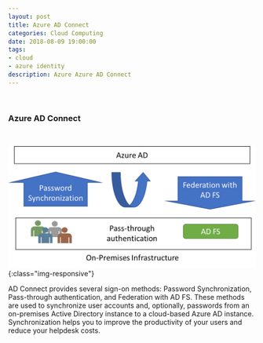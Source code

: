 ```yaml
---
layout: post
title: Azure AD Connect
categories: Cloud Computing
date: 2018-08-09 19:00:00
tags:
- cloud
- azure identity
description: Azure Azure AD Connect
---
```

<br/>

### Azure AD Connect          
<br/>

![Azure](/img/AzureADConnect/AzureADConnect.jpg){:class="img-responsive"}


AD Connect provides several sign-on methods: Password Synchronization, Pass-through authentication, and Federation with AD FS. These methods are used to synchronize user accounts and, optionally, passwords from an on-premises Active Directory instance to a cloud-based Azure AD instance. Synchronization helps you to improve the productivity of your users and reduce your helpdesk costs.                    

